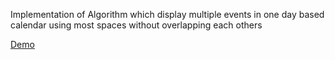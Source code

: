 Implementation of Algorithm which display multiple events in one day based calendar using most spaces without overlapping each others

[Demo](http://dang1412.github.io/day-calendar/)
